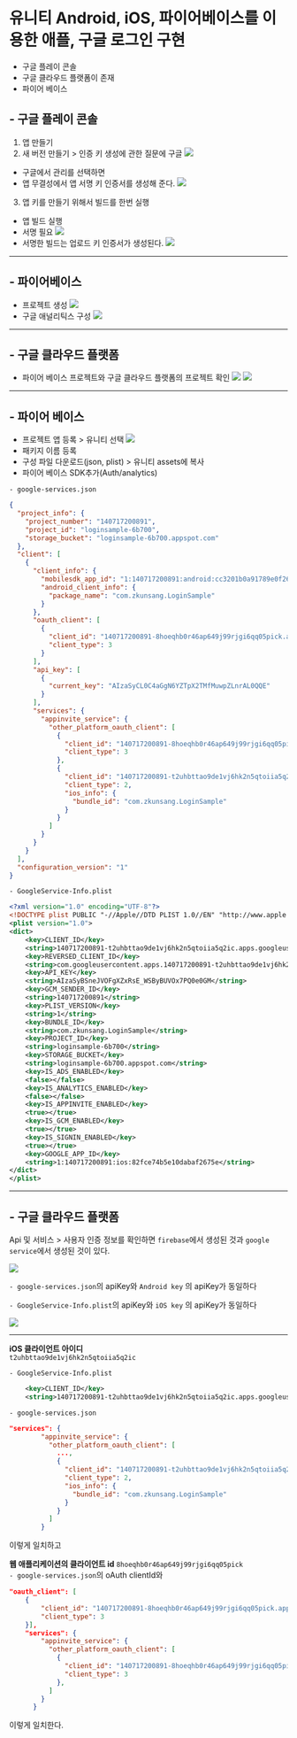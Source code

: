 # 유니티 Android, iOS, 파이어베이스를 이용한 애플, 구글 로그인 구현

- 구글 플레이 콘솔
- 구글 클라우드 플랫폼이 존재
- 파이어 베이스

## - 구글 플레이 콘솔

1. 앱 만들기
2. 새 버전 만들기 > 인증 키 생성에 관한 질문에 구글
   <img src="img/readme1/AppSign1.png"/>

- 구글에서 관리를 선택하면
- 앱 무결성에서 앱 서명 키 인증서를 생성해 준다.
  <img src="img/readme1/AppSign2.png"/>

3. 앱 키를 만들기 위해서 빌드를 한번 실행

- 앱 빌드 실행
- 서명 필요
  <img src="img/readme1/AppBuild1.png"/>
- 서명한 빌드는 업로드 키 인증서가 생성된다.
  <img src="img/readme1/AppBuild2.png"/>

---

## - 파이어베이스

- 프로젝트 생성
  <img src="img/readme1/Firebase1.png"/>
- 구글 애널리틱스 구성
  <img src="img/readme1/Firebase2.png"/>

---

## - 구글 클라우드 플랫폼

- 파이어 베이스 프로젝트와 구글 클라우드 플랫폼의 프로젝트 확인
  <img src="img/readme1/Firebase3.png"/>
  <img src="img/readme1/GoogleCloudPlatform1.png"/>

---

## - 파이어 베이스

- 프로젝트 앱 등록 > 유니티 선택
  <img src="img/readme1/Firebase4.png"/>
- 패키지 이름 등록
- 구성 파일 다운로드(json, plist) > 유니티 assets에 복사
- 파이어 베이스 SDK추가(Auth/analytics)

`- google-services.json`

```json
{
  "project_info": {
    "project_number": "140717200891",
    "project_id": "loginsample-6b700",
    "storage_bucket": "loginsample-6b700.appspot.com"
  },
  "client": [
    {
      "client_info": {
        "mobilesdk_app_id": "1:140717200891:android:cc3201b0a91789e0f2675e",
        "android_client_info": {
          "package_name": "com.zkunsang.LoginSample"
        }
      },
      "oauth_client": [
        {
          "client_id": "140717200891-8hoeqhb0r46ap649j99rjgi6qq05pick.apps.googleusercontent.com",
          "client_type": 3
        }
      ],
      "api_key": [
        {
          "current_key": "AIzaSyCL0C4aGgN6YZTpX2TMfMuwpZLnrAL0QQE"
        }
      ],
      "services": {
        "appinvite_service": {
          "other_platform_oauth_client": [
            {
              "client_id": "140717200891-8hoeqhb0r46ap649j99rjgi6qq05pick.apps.googleusercontent.com",
              "client_type": 3
            },
            {
              "client_id": "140717200891-t2uhbttao9de1vj6hk2n5qtoiia5q2ic.apps.googleusercontent.com",
              "client_type": 2,
              "ios_info": {
                "bundle_id": "com.zkunsang.LoginSample"
              }
            }
          ]
        }
      }
    }
  ],
  "configuration_version": "1"
}
```

`- GoogleService-Info.plist`

```xml
<?xml version="1.0" encoding="UTF-8"?>
<!DOCTYPE plist PUBLIC "-//Apple//DTD PLIST 1.0//EN" "http://www.apple.com/DTDs/PropertyList-1.0.dtd">
<plist version="1.0">
<dict>
	<key>CLIENT_ID</key>
	<string>140717200891-t2uhbttao9de1vj6hk2n5qtoiia5q2ic.apps.googleusercontent.com</string>
	<key>REVERSED_CLIENT_ID</key>
	<string>com.googleusercontent.apps.140717200891-t2uhbttao9de1vj6hk2n5qtoiia5q2ic</string>
	<key>API_KEY</key>
	<string>AIzaSyBSneJVOFgXZxRsE_WSByBUVOx7PQ0e0GM</string>
	<key>GCM_SENDER_ID</key>
	<string>140717200891</string>
	<key>PLIST_VERSION</key>
	<string>1</string>
	<key>BUNDLE_ID</key>
	<string>com.zkunsang.LoginSample</string>
	<key>PROJECT_ID</key>
	<string>loginsample-6b700</string>
	<key>STORAGE_BUCKET</key>
	<string>loginsample-6b700.appspot.com</string>
	<key>IS_ADS_ENABLED</key>
	<false></false>
	<key>IS_ANALYTICS_ENABLED</key>
	<false></false>
	<key>IS_APPINVITE_ENABLED</key>
	<true></true>
	<key>IS_GCM_ENABLED</key>
	<true></true>
	<key>IS_SIGNIN_ENABLED</key>
	<true></true>
	<key>GOOGLE_APP_ID</key>
	<string>1:140717200891:ios:82fce74b5e10dabaf2675e</string>
</dict>
</plist>
```

---

## - 구글 클라우드 플랫폼

Api 및 서비스 > 사용자 인증 정보를 확인하면 `firebase`에서 생성된 것과 `google service`에서 생성된 것이 있다.

<img src="img/readme1/GoogleCloudPlatform2.png"/>

`- google-services.json`의 apiKey와 `Android key` 의 apiKey가 동일하다

`- GoogleService-Info.plist`의 apiKey와 `iOS key` 의 apiKey가 동일하다

<img src="img/readme1/GoogleCloudPlatform4.png"/>

---

**iOS 클라이언트 아이디**  
`t2uhbttao9de1vj6hk2n5qtoiia5q2ic`

`- GoogleService-Info.plist`

```xml
    <key>CLIENT_ID</key>
	<string>140717200891-t2uhbttao9de1vj6hk2n5qtoiia5q2ic.apps.googleusercontent.com</string>
```

`- google-services.json`

```json
"services": {
        "appinvite_service": {
          "other_platform_oauth_client": [
            ...,
            {
              "client_id": "140717200891-t2uhbttao9de1vj6hk2n5qtoiia5q2ic.apps.googleusercontent.com",
              "client_type": 2,
              "ios_info": {
                "bundle_id": "com.zkunsang.LoginSample"
              }
            }
          ]
        }
```

이렇게 일치하고

**웹 애플리케이션의 클라이언트 id**
`8hoeqhb0r46ap649j99rjgi6qq05pick`  
`- google-services.json`의 oAuth clientId와

```json
"oauth_client": [
    {
        "client_id": "140717200891-8hoeqhb0r46ap649j99rjgi6qq05pick.apps.googleusercontent.com",
        "client_type": 3
    }],
    "services": {
        "appinvite_service": {
          "other_platform_oauth_client": [
            {
              "client_id": "140717200891-8hoeqhb0r46ap649j99rjgi6qq05pick.apps.googleusercontent.com",
              "client_type": 3
            },
          ]
        }
      }
```

이렇게 일치한다.
